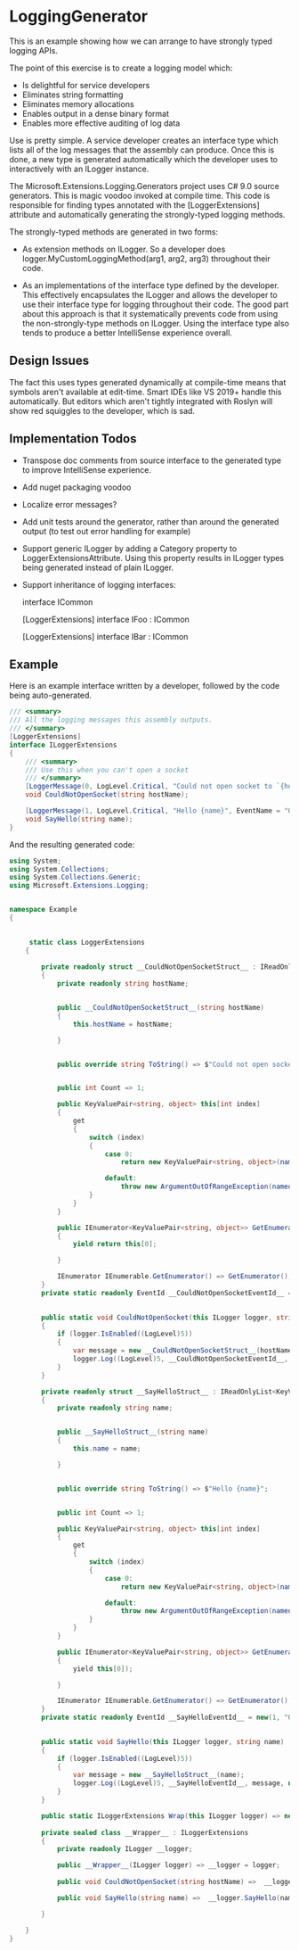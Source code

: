 ﻿# LoggingGenerator

This is an example showing how we can arrange to have strongly typed logging APIs.

The point of this exercise is to create a logging model which:

* Is delightful for service developers
* Eliminates string formatting
* Eliminates memory allocations
* Enables output in a dense binary format
* Enables more effective auditing of log data

Use is pretty simple. A service developer creates an interface type which lists all of the log messages that the assembly can produce.
Once this is done, a new type is generated automatically which the developer uses to interactively with an ILogger instance. 

The Microsoft.Extensions.Logging.Generators project uses C# 9.0 source generators. This is magic voodoo invoked at compile time. This code is
responsible for finding types annotated with the [LoggerExtensions] attribute and automatically generating the strongly-typed
logging methods.

The strongly-typed methods are generated in two forms:

* As extension methods on ILogger. So a developer does logger.MyCustomLoggingMethod(arg1, arg2, arg3) throughout their code.

* As an implementations of the interface type defined by the developer. This effectively encapsulates the ILogger and allows
the developer to use their interface type for logging throughout their code. The good part about this approach is that it 
systematically prevents code from using the non-strongly-type methods on ILogger. Using the interface type also tends to
produce a better IntelliSense experience overall.

## Design Issues

The fact this uses types generated dynamically at compile-time means
that symbols aren't available at edit-time. Smart IDEs like VS 2019+
handle this automatically. But editors which aren't tightly integrated
with Roslyn will show red squiggles to the developer, which is sad.

## Implementation Todos

* Transpose doc comments from source interface to the generated type to improve IntelliSense experience.
* Add nuget packaging voodoo
* Localize error messages?
* Add unit tests around the generator, rather than around the generated output (to test out error handling for example)
* Support generic ILogger<T> by adding a Category property to LoggerExtensionsAttribute. Using this property results in ILogger<Category> types being generated instead of plain ILogger.
* Support inheritance of logging interfaces:

    interface ICommon

    [LoggerExtensions]
    interface IFoo : ICommon

    [LoggerExtensions]
    interface IBar : ICommon

## Example

Here is an example interface written by a developer, followed by the code being auto-generated.

```csharp
/// <summary>
/// All the logging messages this assembly outputs.
/// </summary>
[LoggerExtensions]
interface ILoggerExtensions
{
    /// <summary>
    /// Use this when you can't open a socket
    /// </summary>
    [LoggerMessage(0, LogLevel.Critical, "Could not open socket to `{hostName}`")]
    void CouldNotOpenSocket(string hostName);

    [LoggerMessage(1, LogLevel.Critical, "Hello {name}", EventName = "Override")]
    void SayHello(string name);
}
```

And the resulting generated code:


```csharp
using System;
using System.Collections;
using System.Collections.Generic;
using Microsoft.Extensions.Logging;


namespace Example
{

    
     static class LoggerExtensions
    {
        
        private readonly struct __CouldNotOpenSocketStruct__ : IReadOnlyList<KeyValuePair<string, object>>
        {
            private readonly string hostName;


            public __CouldNotOpenSocketStruct__(string hostName)
            {
                this.hostName = hostName;

            }


            public override string ToString() => $"Could not open socket to `{hostName}`";


            public int Count => 1;

            public KeyValuePair<string, object> this[int index]
            {
                get
                {
                    switch (index)
                    {
                        case 0:
                            return new KeyValuePair<string, object>(nameof(hostName), hostName);

                        default:
                            throw new ArgumentOutOfRangeException(nameof(index));
                    }
                }
            }

            public IEnumerator<KeyValuePair<string, object>> GetEnumerator()
            {
                yield return this[0];

            }

            IEnumerator IEnumerable.GetEnumerator() => GetEnumerator();
        }
        private static readonly EventId __CouldNotOpenSocketEventId__ = new(0, nameof(CouldNotOpenSocket));

        
        public static void CouldNotOpenSocket(this ILogger logger, string hostName)
        {
            if (logger.IsEnabled((LogLevel)5))
            {
                var message = new __CouldNotOpenSocketStruct__(hostName);
                logger.Log((LogLevel)5, __CouldNotOpenSocketEventId__, message, null, (s, _) => s.ToString());
            }
        }

        private readonly struct __SayHelloStruct__ : IReadOnlyList<KeyValuePair<string, object>>
        {
            private readonly string name;


            public __SayHelloStruct__(string name)
            {
                this.name = name;

            }


            public override string ToString() => $"Hello {name}";


            public int Count => 1;

            public KeyValuePair<string, object> this[int index]
            {
                get
                {
                    switch (index)
                    {
                        case 0:
                            return new KeyValuePair<string, object>(nameof(name), name);

                        default:
                            throw new ArgumentOutOfRangeException(nameof(index));
                    }
                }
            }

            public IEnumerator<KeyValuePair<string, object>> GetEnumerator()
            {
                yield this[0]);

            }

            IEnumerator IEnumerable.GetEnumerator() => GetEnumerator();
        }
        private static readonly EventId __SayHelloEventId__ = new(1, "Override");

        
        public static void SayHello(this ILogger logger, string name)
        {
            if (logger.IsEnabled((LogLevel)5))
            {
                var message = new __SayHelloStruct__(name);
                logger.Log((LogLevel)5, __SayHelloEventId__, message, null, (s, _) => s.ToString());
            }
        }

        public static ILoggerExtensions Wrap(this ILogger logger) => new __Wrapper__(logger);
        
        private sealed class __Wrapper__ : ILoggerExtensions
        {
            private readonly ILogger __logger;

            public __Wrapper__(ILogger logger) => __logger = logger;
            
            public void CouldNotOpenSocket(string hostName) =>  __logger.CouldNotOpenSocket(hostName);

            public void SayHello(string name) =>  __logger.SayHello(name);

        }

    }
}
```
